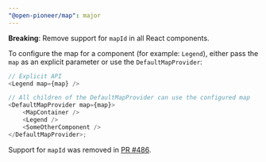```yaml
---
"@open-pioneer/map": major
---
```


**Breaking**: Remove support for `mapId` in all React components.

To configure the map for a component (for example: `Legend`), either pass the `map`
as an explicit parameter or use the `DefaultMapProvider`:

```ts
// Explicit API
<Legend map={map} />

// All children of the DefaultMapProvider can use the configured map
<DefaultMapProvider map={map}>
    <MapContainer />
    <Legend />
    <SomeOtherComponent />
</DefaultMapProvider>;
```

Support for `mapId` was removed in [PR #486](https://github.com/open-pioneer/trails-openlayers-base-packages/pull/486).
